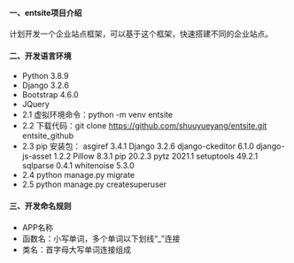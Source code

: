#### 一、entsite项目介绍
计划开发一个企业站点框架，可以基于这个框架，快速搭建不同的企业站点。


#### 二、开发语言环境
* Python 3.8.9
* Django 3.2.6
* Bootstrap 4.6.0
* JQuery
* 2.1 虚拟环境命令：python -m venv entsite
* 2.2 下载代码：git clone https://github.com/shuuyueyang/entsite.git entsite_github
* 2.3 pip 安装包：
      asgiref         3.4.1
      Django          3.2.6
      django-ckeditor 6.1.0
      django-js-asset 1.2.2
      Pillow          8.3.1
      pip             20.2.3
      pytz            2021.1
      setuptools      49.2.1
      sqlparse        0.4.1
      whitenoise      5.3.0
* 2.4 python manage.py migrate
* 2.5 python manage.py createsuperuser

#### 三、开发命名规则
* APP名称
* 函数名：小写单词，多个单词以下划线“_”连接
* 类名：首字母大写单词连接组成
